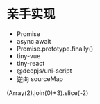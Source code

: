 # 亲手实现

- Promise
- async await
- Promise.prototype.finally()
- tiny-vue
- tiny-react
- @deepjs/uni-script
- 逆向 sourceMap


(Array(2).join(0)+3).slice(-2)
